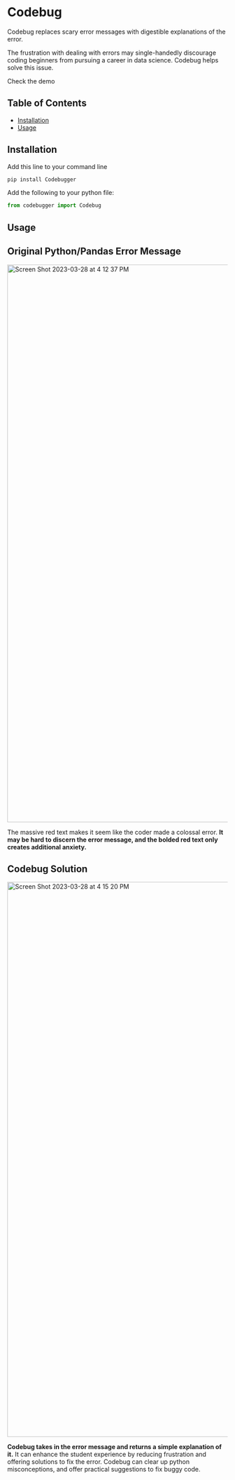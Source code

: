 # Codebug

Codebug replaces scary error messages with digestible explanations of the error. 

The frustration with dealing with errors may single-handedly discourage coding beginners from pursuing a career in data science. Codebug helps solve this issue.

Check the demo

## Table of Contents <!-- omit in toc -->

- [Installation](#installation)
- [Usage](#usage)

## Installation

Add this line to your command line

```python
pip install Codebugger
```

Add the following to your python file:

```python
from codebugger import Codebug
```

## Usage

## Original Python/Pandas Error Message
<img width="1272" alt="Screen Shot 2023-03-28 at 4 12 37 PM" src="https://user-images.githubusercontent.com/95925660/228388554-2dc8012b-964d-42d3-b1c3-7d650b35266a.png">

The massive red text makes it seem like the coder made a colossal error. **It may be hard to discern the error message, and the bolded red text only creates additional anxiety.** 

## Codebug Solution
<img width="1266" alt="Screen Shot 2023-03-28 at 4 15 20 PM" src="https://user-images.githubusercontent.com/95925660/228388648-57606b82-5f15-4411-9021-de072ded5c93.png">

**Codebug takes in the error message and returns a simple explanation of it.** It can enhance the student experience by reducing frustration and offering solutions to fix the error. Codebug can clear up python misconceptions, and offer practical suggestions to fix buggy code. 

